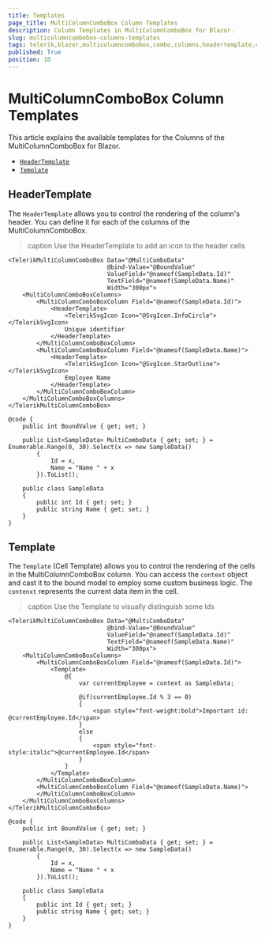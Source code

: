 ```yaml
---
title: Templates
page_title: MultiColumnComboBox Column Templates
description: Column Templates in MultiColumnComboBox for Blazor.
slug: multicolumncombobox-columns-templates
tags: telerik,blazor,multicolumncombobox,combo,columns,headertemplate,celltemplate,templates
published: True
position: 10
---
```



# MultiColumnComboBox Column Templates

This article explains the available templates for the Columns of the MultiColumnComboBox for Blazor.

* [`HeaderTemplate`](#headertemplate)
* [`Template`](#template)


## HeaderTemplate

The `HeaderTemplate` allows you to control the rendering of the column's header. You can define it for each of the columns of the MultiColumnComboBox.

>caption Use the HeaderTemplate to add an icon to the header cells

````RAZOR
<TelerikMultiColumnComboBox Data="@MultiComboData"
                            @bind-Value="@BoundValue"
                            ValueField="@nameof(SampleData.Id)"
                            TextField="@nameof(SampleData.Name)"
                            Width="300px">
    <MultiColumnComboBoxColumns>
        <MultiColumnComboBoxColumn Field="@nameof(SampleData.Id)">
            <HeaderTemplate>
                <TelerikSvgIcon Icon="@SvgIcon.InfoCircle"></TelerikSvgIcon>
                Unique identifier
            </HeaderTemplate>
        </MultiColumnComboBoxColumn>
        <MultiColumnComboBoxColumn Field="@nameof(SampleData.Name)">
            <HeaderTemplate>
                <TelerikSvgIcon Icon="@SvgIcon.StarOutline"></TelerikSvgIcon>
                Employee Name
            </HeaderTemplate>
        </MultiColumnComboBoxColumn>
    </MultiColumnComboBoxColumns>
</TelerikMultiColumnComboBox>

@code {
    public int BoundValue { get; set; }

    public List<SampleData> MultiComboData { get; set; } = Enumerable.Range(0, 30).Select(x => new SampleData()
        {
            Id = x,
            Name = "Name " + x
        }).ToList();

    public class SampleData
    {
        public int Id { get; set; }
        public string Name { get; set; }
    }
}
````

## Template

The `Template` (Cell Template) allows you to control the rendering of the cells in the MultiColumnComboBox column. You can access the `context` object and cast it to the bound model to employ some custom business logic. The `contenxt` represents the current data item in the cell.

>caption Use the Template to visually distinguish some Ids

````RAZOR
<TelerikMultiColumnComboBox Data="@MultiComboData"
                            @bind-Value="@BoundValue"
                            ValueField="@nameof(SampleData.Id)"
                            TextField="@nameof(SampleData.Name)"
                            Width="300px">
    <MultiColumnComboBoxColumns>
        <MultiColumnComboBoxColumn Field="@nameof(SampleData.Id)">
            <Template>
                @{
                    var currentEmployee = context as SampleData;

                    @if(currentEmployee.Id % 3 == 0)
                    {
                        <span style="font-weight:bold">Important id: @currentEmployee.Id</span>
                    }
                    else
                    {
                        <span style="font-style:italic">@currentEmployee.Id</span>
                    }
                }
            </Template>
        </MultiColumnComboBoxColumn>
        <MultiColumnComboBoxColumn Field="@nameof(SampleData.Name)">
        </MultiColumnComboBoxColumn>
    </MultiColumnComboBoxColumns>
</TelerikMultiColumnComboBox>

@code {
    public int BoundValue { get; set; }

    public List<SampleData> MultiComboData { get; set; } = Enumerable.Range(0, 30).Select(x => new SampleData()
        {
            Id = x,
            Name = "Name " + x
        }).ToList();

    public class SampleData
    {
        public int Id { get; set; }
        public string Name { get; set; }
    }
}
````
